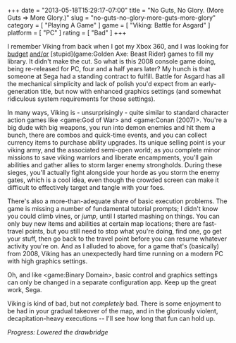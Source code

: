 +++
date = "2013-05-18T15:29:17-07:00"
title = "No Guts, No Glory.  (More Guts => More Glory.)"
slug = "no-guts-no-glory-more-guts-more-glory"
category = [ "Playing A Game" ]
game = [ "Viking: Battle for Asgard" ]
platform = [ "PC" ]
rating = [ "Bad" ]
+++

I remember Viking from back when I got my Xbox 360, and I was looking for [budget](game:Fracture) [and/or](game:Conan (2007)) [stupid](game:Golden Axe: Beast Rider) games to fill my library.  It didn't make the cut.  So what is this 2008 console game doing, being re-released for PC, four and a half years later?  My hunch is that someone at Sega had a standing contract to fulfill.  Battle for Asgard has all the mechanical simplicity and lack of polish you'd expect from an early-generation title, but now with enhanced graphics settings (and somewhat ridiculous system requirements for those settings).

In many ways, Viking is - unsurprisingly - quite similar to standard character action games like <game:God of War> and <game:Conan (2007)>.  You're a big dude with big weapons, you run into demon enemies and hit them a bunch, there are combos and quick-time events, and you can collect currency items to purchase ability upgrades.  Its unique selling point is your viking army, and the associated semi-open world; as you complete minor missions to save viking warriors and liberate encampments, you'll gain abilities and gather allies to storm larger enemy strongholds.  During these sieges, you'll actually fight alongside your horde as you storm the enemy gates, which is a cool idea, even though the crowded screen can make it difficult to effectively target and tangle with your foes.

There's also a more-than-adequate share of basic execution problems.  The game is missing a number of fundamental tutorial prompts; I didn't know you could climb vines, or <i>jump</i>, until I started mashing on things.  You can only buy new items and abilities at certain map locations; there are fast-travel points, but you still need to stop what you're doing, find one, go get your stuff, then go back to the travel point before you can resume whatever activity you're on.  And as I alluded to above, for a game that's (basically) from 2008, Viking has an unexpectedly hard time running on a modern PC with high graphics settings.

Oh, and like <game:Binary Domain>, basic control and graphics settings can only be changed in a separate configuration app.  Keep up the great work, Sega.

Viking is kind of bad, but not <i>completely</i> bad.  There is some enjoyment to be had in your gradual takeover of the map, and in the gloriously violent, decapitation-heavy executions -- I'll see how long that fun can hold up.

<i>Progress: Lowered the drawbridge</i>